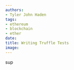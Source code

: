 ```yaml
---
authors:
- Tyler John Haden
tags:
- ethereum
- blockchain
- ether
date: 
title: Writing Truffle Tests
image: 
---
```


sup